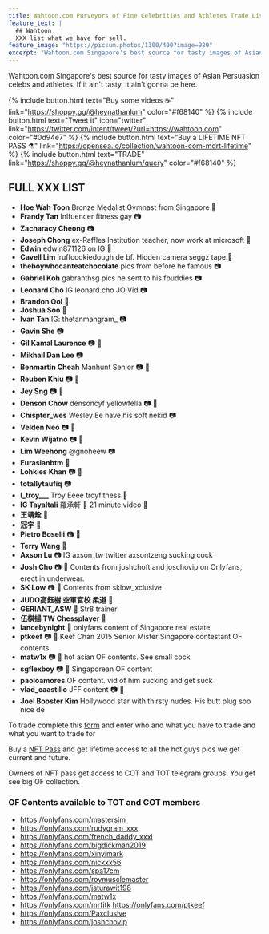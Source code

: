 ```yaml
---
title: Wahtoon.com Purveyors of Fine Celebrities and Athletes Trade List
feature_text: |
  ## Wahtoon
  XXX list what we have for sell. 
feature_image: "https://picsum.photos/1300/400?image=989"
excerpt: "Wahtoon.com Singapore's best source for tasty images of Asian Persuasion celebs and athletes. If it ain't tasty, it ain't gonna be here."
---
```


Wahtoon.com Singapore's best source for tasty images of Asian Persuasion celebs and athletes. If it ain't tasty, it ain't gonna be here.

{% include button.html text="Buy some videos ☕️" link="https://shoppy.gg/@heynathanlum" color="#f68140" %} {% include button.html text="Tweet it" icon="twitter" link="https://twitter.com/intent/tweet/?url=https://wahtoon.com" color="#0d94e7" %} {% include button.html text="Buy a LIFETIME NFT PASS ⚗️" link="https://opensea.io/collection/wahtoon-com-mdrt-lifetime" %} {% include button.html text="TRADE" link="https://shoppy.gg/@heynathanlum/query" color="#f68140" %}


## FULL XXX LIST

- **Hoe Wah Toon** Bronze Medalist Gymnast from Singapore 🎥
- **Frandy Tan** Inlfuencer fitness gay 📷
- **Zacharacy Cheong** 📷
- **Joseph Chong** ex-Raffles Institution teacher, now work at microsoft 🎥
- **Edwin** edwin871126 on IG 🎥
- **Cavell Lim** iruffcookiedough de bf. Hidden camera seggz tape.🎥
- **theboywhocanteatchocolate** pics from before he famous 📷
- **Gabriel Koh** gabranthsg pics he sent to his fbuddies 📷
- **Leonard Cho** IG leonard.cho JO Vid 📷
- **Brandon Ooi** 🎥
- **Joshua Soo** 🎥
- **Ivan Tan** IG: thetanmangram_ 📷
- **Gavin She** 📷
- **Gil Kamal Laurence** 📷 🎥
- **Mikhail Dan Lee** 📷
- **Benmartin Cheah** Manhunt Senior 📷 🎥
- **Reuben Khiu** 📷 🎥
- **Jey Sng** 📷 🎥
- **Denson Chow** densoncyf yellowfella 📷 🎥
- **Chispter_wes** Wesley Ee have his soft nekid 📷 
- **Velden Neo** 📷 🎥
- **Kevin Wijatno** 📷 🎥  
- **Lim Weehong** @gnoheew 📷 
- **Eurasianbtm** 🎥
- **Lohkies Khan** 📷 🎥
- **totallytaufiq** 📷 
- **l_troy___** Troy Eeee troyfitness 🎥
- **IG Tayaltali** 羅承軒 🎥 21 minute video 🎥
- **王靖銓** 🎥
- **冠宇** 🎥
- **Pietro Boselli** 📷 🎥
- **Terry Wang** 🎥
- **Axson Lu** 📷 IG axson_tw twitter axsontzeng sucking cock
- **Josh Cho** 📷 🎥 Contents from joshchoft and joschovip on Onlyfans, erect in underwear.
- **SK Low** 📷 🎥 Contents from sklow_xclusive
- **JUDO高鈺樹 空軍官校 柔道** 🎥
- **GERIANT_ASW** 🎥 Str8 trainer 
- **伍棋揚 TW Chessplayer** 🎥 
- **lancebynight** 🎥 onlyfans content of Singapore real estate
- **ptkeef** 📷 🎥 Keef Chan 2015 Senior Mister Singapore contestant OF contents
- **matw1x** 📷 🎥 hot asian OF contents. See small cock
- **sgflexboy** 📷 🎥 Singaporean OF content
- **paoloamores** OF content. vid of him sucking and get suck
- **vlad_caastillo** JFF content 📷 🎥
- **Joel Booster Kim** Hollywood star with thirsty nudes. His butt plug soo nice de

To trade complete this [form](https://shoppy.gg/@heynathanlum/query) and enter who and what you have to trade and what you want to trade for

Buy a [NFT Pass](https://opensea.io/collection/wahtoon-com-mdrt-lifetime) and get lifetime access to all the hot guys pics we get current and future.


Owners of NFT pass get access to COT and TOT telegram groups.
You get see big OF collection.
### OF Contents available to TOT and COT members
- https://onlyfans.com/mastersim
- https://onlyfans.com/rudygram_xxx
- https://onlyfans.com/french_daddy_xxxl
- https://onlyfans.com/bigdickman2019
- https://onlyfans.com/xinyimark
- https://onlyfans.com/nickxx56
- https://onlyfans.com/spa17cm
- https://onlyfans.com/roymusclemaster
- https://onlyfans.com/jaturawit198
- https://onlyfans.com/matw1x
- https://onlyfans.com/mrfitk https://onlyfans.com/ptkeef
- https://onlyfans.com/Paxclusive
- https://onlyfans.com/joshchovip


